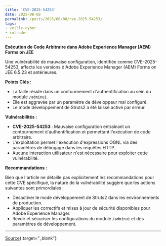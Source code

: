 ```yaml
---
title: 'CVE-2025-54253'
date: 2025-08-08
permalink: /posts/2025/08/08/cve-2025-54253/
tags:
- veille-cyber
- intruder
---
```

**Exécution de Code Arbitraire dans Adobe Experience Manager (AEM) Forms on JEE**

Une vulnérabilité de mauvaise configuration, identifiée comme CVE-2025-54253, affecte les versions d'Adobe Experience Manager (AEM) Forms on JEE 6.5.23 et antérieures.

**Points Clés :**

*   La faille réside dans un contournement d'authentification au sein du module `/adminui`.
*   Elle est aggravée par un paramètre de développeur mal configuré.
*   Le mode développement de Struts2 a été laissé activé par erreur.

**Vulnérabilités :**

*   **CVE-2025-54253** : Mauvaise configuration entraînant un contournement d'authentification et permettant l'exécution de code arbitraire.
*   L'exploitation permet l'exécution d'expressions OGNL via des paramètres de débogage dans les requêtes HTTP.
*   Aucune interaction utilisateur n'est nécessaire pour exploiter cette vulnérabilité.

**Recommandations :**

Bien que l'article ne détaille pas explicitement les recommandations pour cette CVE spécifique, la nature de la vulnérabilité suggère que les actions suivantes sont primordiales :

*   Désactiver le mode développement de Struts2 dans les environnements de production.
*   Appliquer les correctifs et mises à jour de sécurité disponibles pour Adobe Experience Manager.
*   Revoir et sécuriser les configurations du module `/adminui` et des paramètres de développement.

---
[Source](https://cvemon.intruder.io/cves/CVE-2025-54253){:target="_blank"}
